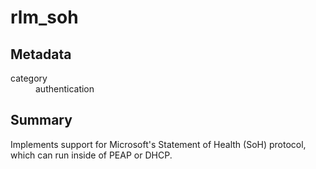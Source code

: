# rlm_soh
## Metadata
<dl>
  <dt>category</dt><dd>authentication</dd>
</dl>

## Summary
Implements support for Microsoft's Statement of Health (SoH) protocol, which can run inside of PEAP or DHCP.
